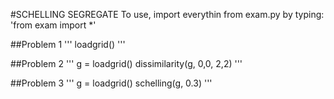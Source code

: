 #SCHELLING SEGREGATE
To use, import everythin from exam.py by typing:
'from exam import *'

##Problem 1
'''
loadgrid(<filename>) 
'''

##Problem 2
'''
g = loadgrid(<filename>) 
dissimilarity(g, 0,0, 2,2)
'''

##Problem 3
'''
g = loadgrid(<filename>) 
schelling(g, 0.3)
'''
